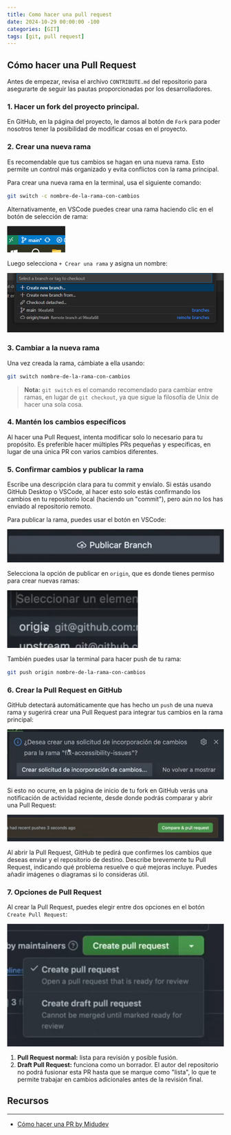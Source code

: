 ```yaml
---
title: Como hacer una pull request
date: 2024-10-29 00:00:00 -100
categories: [GIT]
tags: [git, pull request]
---
```


## Cómo hacer una Pull Request

Antes de empezar, revisa el archivo `CONTRIBUTE.md` del repositorio para asegurarte de seguir las pautas proporcionadas por los desarrolladores.

### 1. Hacer un fork del proyecto principal.

En GitHub, en la página del proyecto, le damos al botón de `Fork` para poder nosotros tener la posibilidad de modificar cosas en el proyecto.

### 2. Crear una nueva rama

Es recomendable que tus cambios se hagan en una nueva rama. Esto permite un control más organizado y evita conflictos con la rama principal.

Para crear una nueva rama en la terminal, usa el siguiente comando:

```bash
git switch -c nombre-de-la-rama-con-cambios
```

Alternativamente, en VSCode puedes crear una rama haciendo clic en el botón de selección de rama:

![Crear rama en VSCode](../../IMG/git/vscode-branch-button.png)

Luego selecciona `+ Crear una rama` y asigna un nombre:

![Nombrar la rama en VSCode](../../IMG/git/vscode-branch.png)

### 3. Cambiar a la nueva rama

Una vez creada la rama, cámbiate a ella usando:

```bash
git switch nombre-de-la-rama-con-cambios
```

> **Nota:** `git switch` es el comando recomendado para cambiar entre ramas, en lugar de `git checkout`, ya que sigue la filosofía de Unix de hacer una sola cosa.

### 4. Mantén los cambios específicos

Al hacer una Pull Request, intenta modificar solo lo necesario para tu propósito. Es preferible hacer múltiples PRs pequeñas y específicas, en lugar de una única PR con varios cambios diferentes.

### 5. Confirmar cambios y publicar la rama

Escribe una descripción clara para tu commit y envíalo. Si estás usando GitHub Desktop o VSCode, al hacer esto solo estás confirmando los cambios en tu repositorio local (haciendo un "commit"), pero aún no los has enviado al repositorio remoto.

Para publicar la rama, puedes usar el botón en VSCode:

![Publicar rama en VSCode](../../IMG/git/publish-branch-button.png)

Selecciona la opción de publicar en `origin`, que es donde tienes permiso para crear nuevas ramas:

![Publicar en origin](../../IMG/git/publish-branch-origin.png)

También puedes usar la terminal para hacer push de tu rama:

```bash
git push origin nombre-de-la-rama-con-cambios
```

### 6. Crear la Pull Request en GitHub

GitHub detectará automáticamente que has hecho un `push` de una nueva rama y sugerirá crear una Pull Request para integrar tus cambios en la rama principal:

![GitHub detecta la PR](../../IMG/git/VSCode-github-detect.png)

Si esto no ocurre, en la página de inicio de tu fork en GitHub verás una notificación de actividad reciente, desde donde podrás comparar y abrir una Pull Request:

![Notificación de actividad reciente en GitHub](../../IMG/git/github-compare-pr.png)

Al abrir la Pull Request, GitHub te pedirá que confirmes los cambios que deseas enviar y el repositorio de destino. Describe brevemente tu Pull Request, indicando qué problema resuelve o qué mejoras incluye. Puedes añadir imágenes o diagramas si lo consideras útil.

### 7. Opciones de Pull Request

Al crear la Pull Request, puedes elegir entre dos opciones en el botón `Create Pull Request`:

![Opciones de Create Pull Request](../../IMG/git/create-pr-dpr.png)

1. **Pull Request normal:** lista para revisión y posible fusión.
2. **Draft Pull Request:** funciona como un borrador. El autor del repositorio no podrá fusionar esta PR hasta que se marque como "lista", lo que te permite trabajar en cambios adicionales antes de la revisión final.

## Recursos
---
- [Cómo hacer una PR by Midudev](https://www.youtube.com/watch?v=BPns9r76vSI)